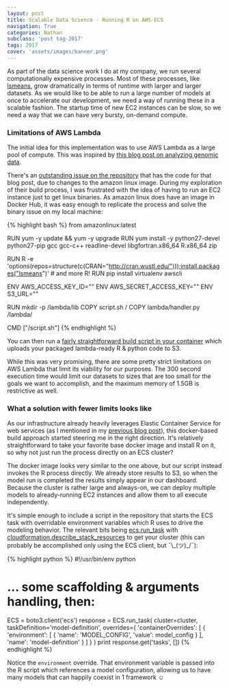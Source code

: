 ```yaml
---
layout: post
title: Scalable Data Science - Running R on AWS ECS
navigation: True
categories: Nathan
subclass: 'post tag-2017'
tags: 2017
cover: 'assets/images/banner.png'
---
```


As part of the data science work I do at my company, we run several computationally expensive processes. Most of these processes, like [lsmeans](https://cran.r-project.org/web/packages/lsmeans/lsmeans.pdf), grow dramatically in terms of runtime with larger and larger datasets. As we would like to be able to run a large number of models at once to accelerate our development, we need a way of running these in a scalable fashion. The startup time of new EC2 instances can be slow, so we need a way that we can have very bursty, on-demand compute.

### Limitations of AWS Lambda

The initial idea for this implementation was to use AWS Lambda as a large pool of compute. This was inspired by [this blog post on analyzing genomic data](https://aws.amazon.com/blogs/compute/analyzing-genomics-data-at-scale-using-r-aws-lambda-and-amazon-api-gateway/).

There's an [outstanding issue on the repository](https://github.com/station-x/lambda-r-survival-stats/issues/2) that has the code for that blog post, due to changes to the amazon linux image. During my exploration of their build process, I was frustrated with the idea of having to run an EC2 instance just to get linux binaries. As amazon linux does have an image in Docker Hub, it was easy enough to replicate the process and solve the binary issue on my local machine:

{% highlight bash %}
from amazonlinux:latest

RUN yum -y update && yum -y upgrade
RUN yum install -y python27-devel python27-pip gcc gcc-c++ readline-devel libgfortran.x86_64 R.x86_64 zip

RUN R -e 'options(repos=structure(c(CRAN="http://cran.wustl.edu/")));install.packages("lsmeans")' # and more R!
RUN pip install virtualenv awscli

ENV AWS_ACCESS_KEY_ID=""
ENV AWS_SECRET_ACCESS_KEY=""
ENV S3_URL=""

RUN mkdir -p /lambda/lib
COPY script.sh /
COPY lambda/handler.py /lambda/

CMD ["/script.sh"]
{% endhighlight %}

You can then run a [fairly straightforward build script in your container](https://github.com/nmcginn/lambda-r/blob/master/script.sh) which uploads your packaged lambda-ready R & python code to S3.

While this was very promising, there are some pretty strict limitations on AWS Lambda that limit its viability for our purposes. The 300 second execution time would limit our datasets to sizes that are too small for the goals we want to accomplish, and the maximum memory of 1.5GB is restrictive as well.

### What a solution with fewer limits looks like

As our infrastructure already heavily leverages Elastic Container Service for web services (as I mentioned in my [previous blog post](/2017/2017/04/13/running-go-on-aws.html)), this docker-based build approach started steering me in the right direction. It's relatively straightforward to take your favorite base docker image and install R on it, so why not just run the process directly on an ECS cluster?

The docker image looks very similar to the one above, but our script instead invokes the R process directly. We already store results to S3, so when the model run is completed the results simply appear in our dashboard. Because the cluster is rather large and always-on, we can deploy multiple models to already-running EC2 instances and allow them to all execute independently.

It's simple enough to include a script in the repository that starts the ECS task with overridable environment variables which R uses to drive the modeling behavior. The relevant bits being [ecs.run_task](https://boto3.readthedocs.io/en/latest/reference/services/ecs.html#ECS.Client.run_task) with [cloudformation.describe_stack_resources](https://boto3.readthedocs.io/en/latest/reference/services/cloudformation.html#CloudFormation.Client.describe_stack_resources) to get your cluster (this can probably be accomplished only using the ECS client, but ¯\\\_(ツ)\_/¯):

{% highlight python %}
#!/usr/bin/env python
# ... some scaffolding & arguments handling, then:
ECS = boto3.client('ecs')
response = ECS.run_task(
  cluster=cluster,
  taskDefinition='model-definition',
  overrides={
    'containerOverrides': [
      {
        'environment': [
          {
            'name': 'MODEL_CONFIG',
            'value': model_config
          }
        ],
        'name': 'model-definition'
      }
    ]
  }
)
print response.get('tasks', [])
{% endhighlight %}

Notice the `environment` override. That environment variable is passed into the R script which references a model configuration, allowing us to have many models that can happily coexist in 1 framework ☺
